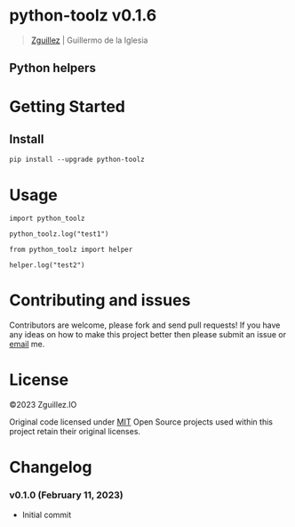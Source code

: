 # python-toolz v0.1.6

> [Zguillez](https://zguillez.io) | Guillermo de la Iglesia

## Python helpers

# Getting Started

## Install

```
pip install --upgrade python-toolz
```

# Usage

```
import python_toolz

python_toolz.log("test1")
```

```
from python_toolz import helper

helper.log("test2")
```

# Contributing and issues

Contributors are welcome, please fork and send pull requests! If you have any ideas on how to make this project better
then please submit an issue or [email](mailto:guillermo@delaiglesia.email) me.

# License

©2023 Zguillez.IO

Original code licensed under [MIT](https://en.wikipedia.org/wiki/MIT_License) Open Source projects used within this
project retain their original licenses.

# Changelog

### v0.1.0 (February 11, 2023)

* Initial commit
